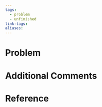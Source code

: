 ```yaml
---
tags:
  - problem
  - unfinished
link-tags: 
aliases:
---
```

# Problem


# Additional Comments


# Reference 



